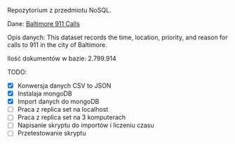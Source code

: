 Repozytorium z przedmiotu NoSQL.

Dane: [Baltimore 911 Calls](https://www.kaggle.com/sohier/baltimore-911-calls)

Opis danych: This dataset records the time, location, priority, and reason for calls to 911 in the city of Baltimore.

Ilość dokumentów w bazie: 2.799.914


TODO:
- [x] Konwersja danych CSV to JSON
- [x] Instalaja mongoDB
- [x] Import danych do mongoDB
- [ ] Praca z replica set na localhost
- [ ] Praca z replica set na 3 komputerach
- [ ] Napisanie skryptu do importów i liczeniu czasu
- [ ] Przetestowanie skryptu
